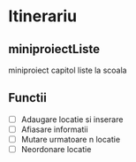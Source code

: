# Itinerariu
## miniproiectListe
miniproiect capitol liste la scoala

## Functii
- [ ] Adaugare locatie si inserare
- [ ] Afiasare informatii    
- [ ] Mutare urmatoare n locatie
- [ ] Neordonare locatie
